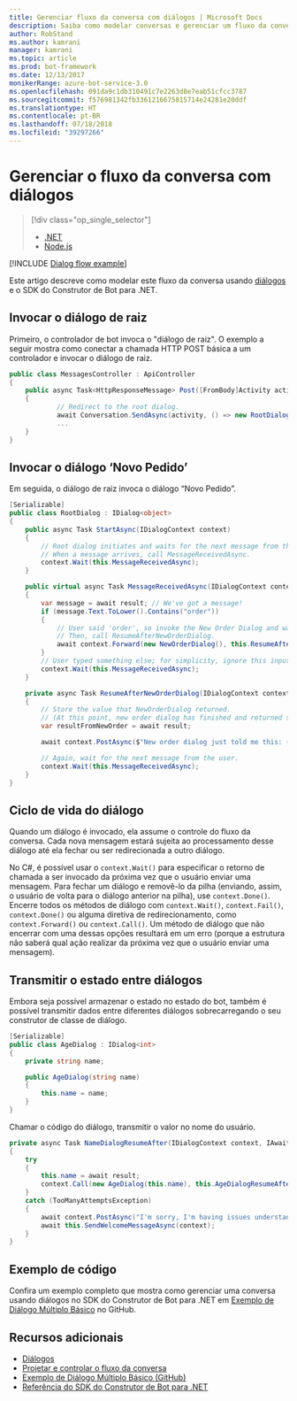 ```yaml
---
title: Gerenciar fluxo da conversa com diálogos | Microsoft Docs
description: Saiba como modelar conversas e gerenciar um fluxo da conversa usando diálogos e o SDK do Construtor de Bot para .NET.
author: RobStand
ms.author: kamrani
manager: kamrani
ms.topic: article
ms.prod: bot-framework
ms.date: 12/13/2017
monikerRange: azure-bot-service-3.0
ms.openlocfilehash: 091da9c1db310491c7e2263d8e7eab51cfcc3787
ms.sourcegitcommit: f576981342fb3361216675815714e24281e20ddf
ms.translationtype: HT
ms.contentlocale: pt-BR
ms.lasthandoff: 07/18/2018
ms.locfileid: "39297266"
---
```

# <a name="manage-conversation-flow-with-dialogs"></a>Gerenciar o fluxo da conversa com diálogos
> [!div class="op_single_selector"]
> - [.NET](../dotnet/bot-builder-dotnet-manage-conversation-flow.md)
> - [Node.js](../nodejs/bot-builder-nodejs-dialog-manage-conversation-flow.md)

[!INCLUDE [Dialog flow example](../includes/snippet-dotnet-manage-conversation-flow-intro.md)]

Este artigo descreve como modelar este fluxo da conversa usando [diálogos](bot-builder-dotnet-dialogs.md) e o SDK do Construtor de Bot para .NET. 

## <a name="invoke-the-root-dialog"></a>Invocar o diálogo de raiz

Primeiro, o controlador de bot invoca o "diálogo de raiz". O exemplo a seguir mostra como conectar a chamada HTTP POST básica a um controlador e invocar o diálogo de raiz. 

```cs
public class MessagesController : ApiController
{
    public async Task<HttpResponseMessage> Post([FromBody]Activity activity)
    {
            // Redirect to the root dialog.
            await Conversation.SendAsync(activity, () => new RootDialog()); 
            ...
    }
}
```

## <a name="invoke-the-new-order-dialog"></a>Invocar o diálogo ‘Novo Pedido’

Em seguida, o diálogo de raiz invoca o diálogo “Novo Pedido”. 

```cs
[Serializable]
public class RootDialog : IDialog<object>
{
    public async Task StartAsync(IDialogContext context)
    {
        // Root dialog initiates and waits for the next message from the user. 
        // When a message arrives, call MessageReceivedAsync.
        context.Wait(this.MessageReceivedAsync); 
    }

    public virtual async Task MessageReceivedAsync(IDialogContext context, IAwaitable<IMessageActivity> result)
    {
        var message = await result; // We've got a message!
        if (message.Text.ToLower().Contains("order"))
        {
            // User said 'order', so invoke the New Order Dialog and wait for it to finish.
            // Then, call ResumeAfterNewOrderDialog.
            await context.Forward(new NewOrderDialog(), this.ResumeAfterNewOrderDialog, message, CancellationToken.None);
        }
        // User typed something else; for simplicity, ignore this input and wait for the next message.
        context.Wait(this.MessageReceivedAsync);
    }

    private async Task ResumeAfterNewOrderDialog(IDialogContext context, IAwaitable<string> result)
    {
        // Store the value that NewOrderDialog returned. 
        // (At this point, new order dialog has finished and returned some value to use within the root dialog.)
        var resultFromNewOrder = await result;

        await context.PostAsync($"New order dialog just told me this: {resultFromNewOrder}");

        // Again, wait for the next message from the user.
        context.Wait(this.MessageReceivedAsync);
    }
}
```

## <a id="dialog-lifecycle"></a> Ciclo de vida do diálogo

Quando um diálogo é invocado, ela assume o controle do fluxo da conversa. Cada nova mensagem estará sujeita ao processamento desse diálogo até ela fechar ou ser redirecionada a outro diálogo. 

No C#, é possível usar o `context.Wait()` para especificar o retorno de chamada a ser invocado da próxima vez que o usuário enviar uma mensagem. Para fechar um diálogo e removê-lo da pilha (enviando, assim, o usuário de volta para o diálogo anterior na pilha), use `context.Done()`. Encerre todos os métodos de diálogo com `context.Wait()`, `context.Fail()`, `context.Done()` ou alguma diretiva de redirecionamento, como `context.Forward()` ou `context.Call()`. Um método de diálogo que não encerrar com uma dessas opções resultará em um erro (porque a estrutura não saberá qual ação realizar da próxima vez que o usuário enviar uma mensagem).

## <a name="passing-state-between-dialogs"></a>Transmitir o estado entre diálogos

Embora seja possível armazenar o estado no estado do bot, também é possível transmitir dados entre diferentes diálogos sobrecarregando o seu construtor de classe de diálogo.

```cs
[Serializable]
public class AgeDialog : IDialog<int>
{
    private string name;

    public AgeDialog(string name)
    {
        this.name = name;
    }
}
 ```

Chamar o código do diálogo, transmitir o valor no nome do usuário.

```cs
private async Task NameDialogResumeAfter(IDialogContext context, IAwaitable<string> result)
{
    try
    {
        this.name = await result;
        context.Call(new AgeDialog(this.name), this.AgeDialogResumeAfter);
    }
    catch (TooManyAttemptsException)
    {
        await context.PostAsync("I'm sorry, I'm having issues understanding you. Let's try again.");
        await this.SendWelcomeMessageAsync(context);
    }
}
```

## <a name="sample-code"></a>Exemplo de código 

Confira um exemplo completo que mostra como gerenciar uma conversa usando diálogos no SDK do Construtor de Bot para .NET em <a href="https://github.com/Microsoft/BotBuilder-Samples/tree/master/CSharp/core-BasicMultiDialog" target="_blank">Exemplo de Diálogo Múltiplo Básico</a> no GitHub.

## <a name="additional-resources"></a>Recursos adicionais

- [Diálogos](bot-builder-dotnet-dialogs.md)
- [Projetar e controlar o fluxo da conversa](../bot-service-design-conversation-flow.md)
- <a href="https://github.com/Microsoft/BotBuilder-Samples/tree/master/CSharp/core-BasicMultiDialog" target="_blank">Exemplo de Diálogo Múltiplo Básico (GitHub)</a>
- <a href="/dotnet/api/?view=botbuilder-3.11.0" target="_blank">Referência do SDK do Construtor de Bot para .NET</a>

